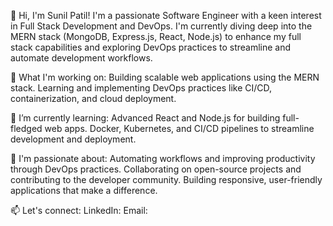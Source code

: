 👋 Hi, I'm Sunil Patil!
I'm a passionate Software Engineer with a keen interest in Full Stack Development and DevOps. 
I'm currently diving deep into the MERN stack (MongoDB, Express.js, React, Node.js) to enhance my full stack capabilities and exploring DevOps practices to streamline and automate development workflows.

💼 What I'm working on:
Building scalable web applications using the MERN stack.
Learning and implementing DevOps practices like CI/CD, containerization, and cloud deployment.

🌱 I’m currently learning:
Advanced React and Node.js for building full-fledged web apps.
Docker, Kubernetes, and CI/CD pipelines to streamline development and deployment.

🔭 I'm passionate about:
Automating workflows and improving productivity through DevOps practices.
Collaborating on open-source projects and contributing to the developer community.
Building responsive, user-friendly applications that make a difference.

📫 Let's connect:
LinkedIn: 
Email: 
